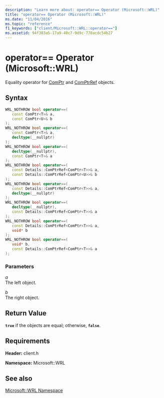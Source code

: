 ```yaml
---
description: "Learn more about: operator== Operator (Microsoft::WRL)"
title: "operator== Operator (Microsoft::WRL)"
ms.date: "11/04/2016"
ms.topic: "reference"
f1_keywords: ["client/Microsoft::WRL::operator=="]
ms.assetid: 94f383a5-17a9-40c7-9d9c-778acdc54b27
---
```

# operator== Operator (Microsoft::WRL)

Equality operator for [ComPtr](comptr-class.md) and [ComPtrRef](comptrref-class.md) objects.

## Syntax

```cpp
WRL_NOTHROW bool operator==(
   const ComPtr<T>& a,
   const ComPtr<U>& b
);
WRL_NOTHROW bool operator==(
   const ComPtr<T>& a,
   decltype(__nullptr)
);
WRL_NOTHROW bool operator==(
   decltype(__nullptr),
   const ComPtr<T>& a
);
WRL_NOTHROW bool operator==(
   const Details::ComPtrRef<ComPtr<T>>& a,
   const Details::ComPtrRef<ComPtr<U>>& b
);
WRL_NOTHROW bool operator==(
   const Details::ComPtrRef<ComPtr<T>>& a,
   decltype(__nullptr)
);
WRL_NOTHROW bool operator==(
   decltype(__nullptr),
   const Details::ComPtrRef<ComPtr<T>>& a
);
WRL_NOTHROW bool operator==(
   const Details::ComPtrRef<ComPtr<T>>& a,
   void* b
);
WRL_NOTHROW bool operator==(
   void* b,
   const Details::ComPtrRef<ComPtr<T>>& a
);
```

### Parameters

*a*<br/>
The left object.

*b*<br/>
The right object.

## Return Value

**`true`** if the objects are equal; otherwise, **`false`**.

## Requirements

**Header:** client.h

**Namespace:** Microsoft::WRL

## See also

[Microsoft::WRL Namespace](microsoft-wrl-namespace.md)
